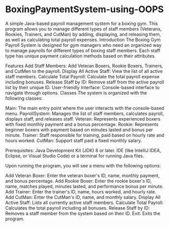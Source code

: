 # BoxingPaymentSystem-using-OOPS
A simple Java-based payroll management system for a boxing gym. This program allows you to manage different types of staff members (Veterans, Rookies, Trainers, and CutMan) by adding, displaying, and releasing them, as well as calculating total payroll expenses.
Introduction
The Boxing Gym Payroll System is designed for gym managers who need an organized way to manage payrolls for different types of boxing staff members. Each staff type has unique payment calculation methods based on their attributes.

Features
Add Staff Members: Add Veteran Boxers, Rookie Boxers, Trainers, and CutMen to the payroll.
Display All Active Staff: View the list of all active staff members.
Calculate Total Payroll: Calculate the total payroll expense including bonuses.
Release Staff by ID: Remove staff from the active payroll list by their unique ID.
User-friendly Interface: Console-based interface to navigate through options.
Classes
The system is organized with the following classes:

Main: The main entry point where the user interacts with the console-based menu.
PayrollSystem: Manages the list of staff members, calculates payroll, displays staff, and releases staff.
Veteran: Represents experienced boxers with fixed monthly payment and a bonus percentage.
Rookie: Represents beginner boxers with payment based on minutes lasted and bonus per minute.
Trainer: Staff responsible for training, paid based on hourly rate and hours worked.
CutMan: Support staff paid a fixed monthly salary.

Prerequisites:
Java Development Kit (JDK) 8 or later.
IDE (like IntelliJ IDEA, Eclipse, or Visual Studio Code) or a terminal for running Java files.

Upon running the program, you will see a menu with the following options:

Add Veteran Boxer: Enter the veteran boxer's ID, name, monthly payment, and bonus percentage.
Add Rookie Boxer: Enter the rookie boxer's ID, name, matches played, minutes lasted, and performance bonus per minute.
Add Trainer: Enter the trainer's ID, name, hours worked, and hourly rate.
Add CutMan: Enter the CutMan's ID, name, and monthly salary.
Display All Active Staff: Lists all currently active staff members.
Calculate Total Payroll: Calculates the total payroll including all bonuses.
Release Staff by ID: Removes a staff member from the system based on their ID.
Exit: Exits the program.


